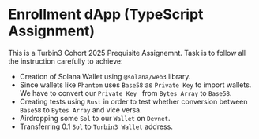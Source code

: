# Enrollment dApp (TypeScript Assignment) 
This is a Turbin3 Cohort 2025 Prequisite Assignemnt. Task is to follow all the instruction carefully to achieve:
 - Creation of Solana Wallet using `@solana/web3` library.
 - Since wallets like `Phantom` uses `Base58` as `Private Key` to import wallets. We have to convert our `Private Key ` from `Bytes Array` to `Base58`.
 - Creating tests using  `Rust` in order to test whether conversion between `Base58` to `Bytes Array` and vice versa.
 - Airdropping some `Sol` to our `Wallet` on `Devnet`.
 - Transferring 0.1 `Sol` to `Turbin3 Wallet` address.